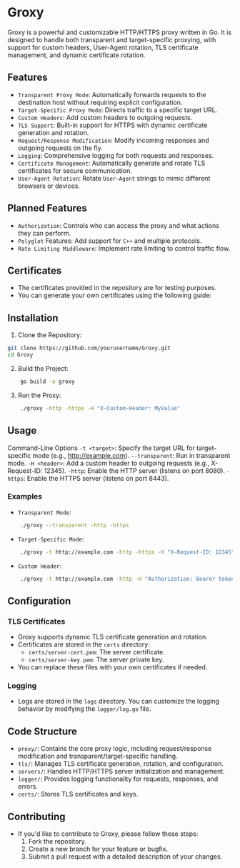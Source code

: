 # Groxy
Groxy is a powerful and customizable HTTP/HTTPS proxy written in Go. It is designed to handle both transparent and target-specific proxying, with support for custom headers, User-Agent rotation, TLS certificate management, and dynamic certificate rotation.
## Features
- `Transparent Proxy Mode`: Automatically forwards requests to the destination host without requiring explicit configuration.
- `Target-Specific Proxy Mode`: Directs traffic to a specific target URL.
- `Custom Headers`: Add custom headers to outgoing requests.
- `TLS Support`: Built-in support for HTTPS with dynamic certificate generation and rotation.
- `Request/Response Modification`: Modify incoming responses and outgoing requests on the fly.
- `Logging`: Comprehensive logging for both requests and responses.
- `Certificate Management`: Automatically generate and rotate TLS certificates for secure communication.
- `User-Agent Rotation`: Rotate `User-Agent` strings to mimic different browsers or devices.
## Planned Features
- `Authorization`: Controls who can access the proxy and what actions they can perform.
- `Polyglot` Features: Add support for `C++` and multiple protocols.
- `Rate Limiting Middleware`: Implement rate limiting to control traffic flow.
## Certificates
- The certificates provided in the repository are for testing purposes.
- You can generate your own certificates using the following guide:
## Installation
 1. Clone the Repository:
```bash
git clone https://github.com/yourusername/Groxy.git
cd Groxy
```
 2. Build the Project:
```bash
    go build -o groxy
```
 3. Run the Proxy:
```bash
    ./groxy -http -https -H "X-Custom-Header: MyValue"
```
## Usage
Command-Line Options
    `-t <target>`: Specify the target URL for target-specific mode (e.g., http://example.com).
    `--transparent`: Run in transparent mode.
    `-H <header>`: Add a custom header to outgoing requests (e.g., X-Request-ID: 12345).
    `-http`: Enable the HTTP server (listens on port 8080).
    `-https`: Enable the HTTPS server (listens on port 8443).
### Examples
- `Transparent Mode`:
```bash   
    ./groxy --transparent -http -https
```
- `Target-Specific Mode`:
```bash
    ./groxy -t http://example.com -http -https -H "X-Request-ID: 12345"
```
- `Custom Header`:
```bash
    ./groxy -t http://example.com -http -H "Authorization: Bearer token"
```
## Configuration
### TLS Certificates
- Groxy supports dynamic TLS certificate generation and rotation.
- Certificates are stored in the `certs` directory:
   - `certs/server-cert.pem`: The server certificate.
   - `certs/server-key.pem`: The server private key.
- You can replace these files with your own certificates if needed.
### Logging
- Logs are stored in the `logs` directory. You can customize the logging behavior by modifying the `logger/log.go` file.
## Code Structure
- `proxy/`: Contains the core proxy logic, including request/response modification and transparent/target-specific handling.
- `tls/`: Manages TLS certificate generation, rotation, and configuration.
- `servers/`: Handles HTTP/HTTPS server initialization and management.
- `logger/`: Provides logging functionality for requests, responses, and errors.
- `certs/`: Stores TLS certificates and keys.
## Contributing
- If you'd like to contribute to Groxy, please follow these steps:
    1. Fork the repository.
    2. Create a new branch for your feature or bugfix.
    3. Submit a pull request with a detailed description of your changes.